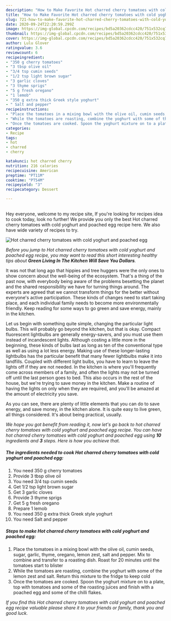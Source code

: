 ```yaml
---
description: "How to Make Favorite Hot charred cherry tomatoes with cold yoghurt and poached egg"
title: "How to Make Favorite Hot charred cherry tomatoes with cold yoghurt and poached egg"
slug: 721-how-to-make-favorite-hot-charred-cherry-tomatoes-with-cold-yoghurt-and-poached-egg
date: 2020-09-24T22:20:59.299Z
image: https://img-global.cpcdn.com/recipes/bd5a20362cdcc420/751x532cq70/hot-charred-cherry-tomatoes-with-cold-yoghurt-and-poached-egg-recipe-main-photo.jpg
thumbnail: https://img-global.cpcdn.com/recipes/bd5a20362cdcc420/751x532cq70/hot-charred-cherry-tomatoes-with-cold-yoghurt-and-poached-egg-recipe-main-photo.jpg
cover: https://img-global.cpcdn.com/recipes/bd5a20362cdcc420/751x532cq70/hot-charred-cherry-tomatoes-with-cold-yoghurt-and-poached-egg-recipe-main-photo.jpg
author: Lulu Glover
ratingvalue: 3.6
reviewcount: 6
recipeingredient:
- "350 g cherry tomatoes"
- "3 tbsp olive oil"
- "3/4 tsp cumin seeds"
- "1/2 tsp light brown sugar"
- "3 garlic cloves"
- "3 thyme sprigs"
- "5 g fresh oregano"
- "1 lemob"
- "350 g extra thick Greek style yoghurt"
- " Salt and pepper"
recipeinstructions:
- "Place the tomatoes in a mixing bowl with the olive oil, cumin seeds, sugar, garlic, thyme, oregano, lemon zest, salt and pepper. Mix to combine and transfer to a roasting dish. Roast for 20 minutes until the tomatoes start to blister"
- "While the tomatoes are roasting, combine the yoghurt with some of the lemon zest and salt. Return this mixture to the fridge to keep cold"
- "Once the tomatoes are cooked. Spoon the yoghurt mixture on to a plate, top with tomatoes and some of the roasting juices and finish with a poached egg and some of the chilli flakes."
categories:
- Recipe
tags:
- hot
- charred
- cherry

katakunci: hot charred cherry 
nutrition: 216 calories
recipecuisine: American
preptime: "PT11M"
cooktime: "PT54M"
recipeyield: "3"
recipecategory: Dessert

---
```

<br>
Hey everyone, welcome to my recipe site, If you're looking for recipes idea to cook today, look no further! We provide you only the best Hot charred cherry tomatoes with cold yoghurt and poached egg recipe here. We also have wide variety of recipes to try.
<br>


![Hot charred cherry tomatoes with cold yoghurt and poached egg](https://img-global.cpcdn.com/recipes/bd5a20362cdcc420/751x532cq70/hot-charred-cherry-tomatoes-with-cold-yoghurt-and-poached-egg-recipe-main-photo.jpg)

<i>Before you jump to Hot charred cherry tomatoes with cold yoghurt and poached egg recipe, you may want to read this short interesting healthy tips about 
<strong>Green Living In The Kitchen Will Save You Dollars</strong>.</i>
</br>

It was not that long ago that hippies and tree huggers were the only ones to show concern about the well-being of the ecosystem. That's a thing of the past now, with everybody being aware of the problems besetting the planet and the shared responsibility we have for turning things around. The experts are agreed that we cannot transform things for the better without everyone's active participation. These kinds of changes need to start taking place, and each individual family needs to become more environmentally friendly. Keep reading for some ways to go green and save energy, mainly in the kitchen.

Let us begin with something quite simple, changing the particular light bulbs. This will probably go beyond the kitchen, but that is okay. Compact fluorescent lightbulbs are generally energy-savers, and you must use them instead of incandescent lights. Although costing a little more in the beginning, these kinds of bulbs last as long as ten of the conventional type as well as using a lot less energy. Making use of these longer-lasting lightbulbs has the particular benefit that many fewer lightbulbs make it into landfills. Coupled with different light bulbs, you have to learn to leave the lights off if they are not needed. In the kitchen is where you'll frequently come across members of a family, and often the lights may not be turned off until the last person goes to bed. This also occurs in the rest of the house, but we're trying to save money in the kitchen. Make a routine of having the lights on only when they are required, and you'll be amazed at the amount of electricity you save.

As you can see, there are plenty of little elements that you can do to save energy, and save money, in the kitchen alone. It is quite easy to live green, all things considered. It's about being practical, usually.


<i>We hope you got benefit from reading it, now let's go back to hot charred cherry tomatoes with cold yoghurt and poached egg recipe. You can have hot charred cherry tomatoes with cold yoghurt and poached egg using <strong>10</strong> ingredients and <strong>3</strong> steps. Here is how you achieve that.
</i>

##### The ingredients needed to cook Hot charred cherry tomatoes with cold yoghurt and poached egg:

1. You need 350 g cherry tomatoes
1. Provide 3 tbsp olive oil
1. You need 3/4 tsp cumin seeds
1. Get 1/2 tsp light brown sugar
1. Get 3 garlic cloves
1. Provide 3 thyme sprigs
1. Get 5 g fresh oregano
1. Prepare 1 lemob
1. You need 350 g extra thick Greek style yoghurt
1. You need  Salt and pepper


##### Steps to make Hot charred cherry tomatoes with cold yoghurt and poached egg:

1. Place the tomatoes in a mixing bowl with the olive oil, cumin seeds, sugar, garlic, thyme, oregano, lemon zest, salt and pepper. Mix to combine and transfer to a roasting dish. Roast for 20 minutes until the tomatoes start to blister
1. While the tomatoes are roasting, combine the yoghurt with some of the lemon zest and salt. Return this mixture to the fridge to keep cold
1. Once the tomatoes are cooked. Spoon the yoghurt mixture on to a plate, top with tomatoes and some of the roasting juices and finish with a poached egg and some of the chilli flakes.


<i>If you find this Hot charred cherry tomatoes with cold yoghurt and poached egg recipe valuable please share it to your friends or family, thank you and good luck.</i>
